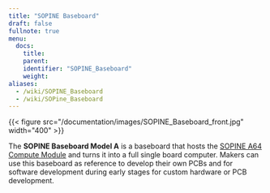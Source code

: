 ```yaml
---
title: "SOPINE Baseboard"
draft: false
fullnote: true
menu:
  docs:
    title:
    parent:
    identifier: "SOPINE_Baseboard"
    weight:
aliases:
  - /wiki/SOPINE_Baseboard
  - /wiki/SOPine_Baseboard
---
```


{{< figure src="/documentation/images/SOPINE_Baseboard_front.jpg" width="400" >}}

The **SOPINE Baseboard Model A** is a baseboard that hosts the [SOPINE A64 Compute Module](/documentation/SOPINE) and turns it into a full single board computer. Makers can use this baseboard as reference to develop their own PCBs and for software development during early stages for custom hardware or PCB development.
